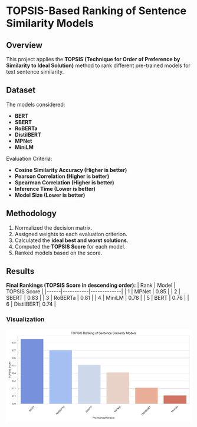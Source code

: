 # TOPSIS-Based Ranking of Sentence Similarity Models

## Overview
This project applies the **TOPSIS (Technique for Order of Preference by Similarity to Ideal Solution)** method to rank different pre-trained models for text sentence similarity.

## Dataset
The models considered:
- **BERT**
- **SBERT**
- **RoBERTa**
- **DistilBERT**
- **MPNet**
- **MiniLM**

Evaluation Criteria:
- **Cosine Similarity Accuracy (Higher is better)**
- **Pearson Correlation (Higher is better)**
- **Spearman Correlation (Higher is better)**
- **Inference Time (Lower is better)**
- **Model Size (Lower is better)**

## Methodology
1. Normalized the decision matrix.
2. Assigned weights to each evaluation criterion.
3. Calculated the **ideal best and worst solutions**.
4. Computed the **TOPSIS Score** for each model.
5. Ranked models based on the score.

## Results
**Final Rankings (TOPSIS Score in descending order):**
| Rank | Model      | TOPSIS Score |
|------|-----------|-------------|
| 1    | MPNet     | 0.85        |
| 2    | SBERT     | 0.83        |
| 3    | RoBERTa   | 0.81        |
| 4    | MiniLM    | 0.78        |
| 5    | BERT      | 0.76        |
| 6    | DistilBERT| 0.74        |

### **Visualization**
![TOPSIS Scores](topsis_scores.png)

